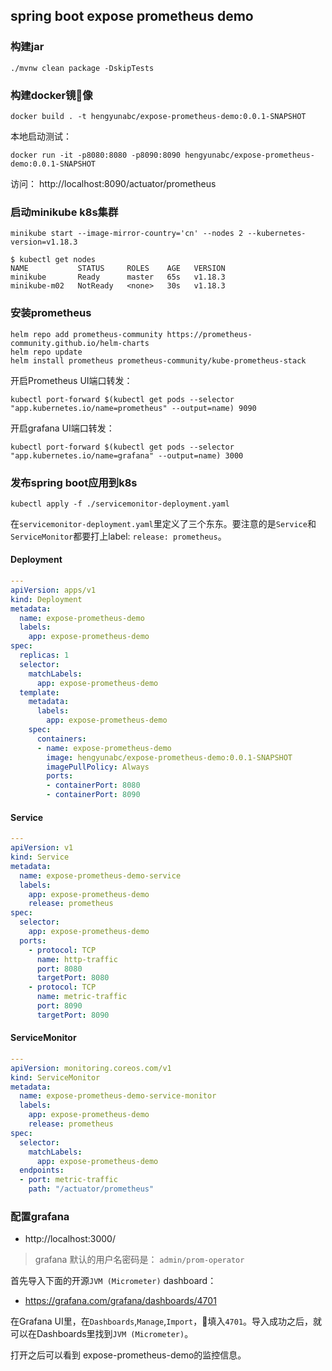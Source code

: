## spring boot expose prometheus demo

### 构建jar

```
./mvnw clean package -DskipTests
```

### 构建docker镜像

```
docker build . -t hengyunabc/expose-prometheus-demo:0.0.1-SNAPSHOT
```

本地启动测试：

```
docker run -it -p8080:8080 -p8090:8090 hengyunabc/expose-prometheus-demo:0.0.1-SNAPSHOT
```

访问： http://localhost:8090/actuator/prometheus


### 启动minikube k8s集群

```
minikube start --image-mirror-country='cn' --nodes 2 --kubernetes-version=v1.18.3
```

```
$ kubectl get nodes
NAME           STATUS     ROLES    AGE   VERSION
minikube       Ready      master   65s   v1.18.3
minikube-m02   NotReady   <none>   30s   v1.18.3
```

### 安装prometheus

```
helm repo add prometheus-community https://prometheus-community.github.io/helm-charts
helm repo update
helm install prometheus prometheus-community/kube-prometheus-stack
```

开启Prometheus UI端口转发：

```
kubectl port-forward $(kubectl get pods --selector "app.kubernetes.io/name=prometheus" --output=name) 9090
```

开启grafana UI端口转发：

```
kubectl port-forward $(kubectl get pods --selector "app.kubernetes.io/name=grafana" --output=name) 3000
```

### 发布spring boot应用到k8s

```
kubectl apply -f ./servicemonitor-deployment.yaml
```

在`servicemonitor-deployment.yaml`里定义了三个东东。要注意的是`Service`和`ServiceMonitor`都要打上label: `release: prometheus`。

#### Deployment

```yaml
---
apiVersion: apps/v1
kind: Deployment
metadata:
  name: expose-prometheus-demo
  labels:
    app: expose-prometheus-demo
spec:
  replicas: 1
  selector:
    matchLabels:
      app: expose-prometheus-demo
  template:
    metadata:
      labels:
        app: expose-prometheus-demo
    spec:
      containers:
      - name: expose-prometheus-demo
        image: hengyunabc/expose-prometheus-demo:0.0.1-SNAPSHOT
        imagePullPolicy: Always
        ports:
        - containerPort: 8080
        - containerPort: 8090
```

#### Service

```yaml
---
apiVersion: v1
kind: Service
metadata:
  name: expose-prometheus-demo-service
  labels:
    app: expose-prometheus-demo
    release: prometheus
spec:
  selector:
    app: expose-prometheus-demo
  ports:
    - protocol: TCP
      name: http-traffic
      port: 8080
      targetPort: 8080
    - protocol: TCP
      name: metric-traffic
      port: 8090
      targetPort: 8090
```

#### ServiceMonitor

```yaml
---
apiVersion: monitoring.coreos.com/v1
kind: ServiceMonitor
metadata:
  name: expose-prometheus-demo-service-monitor
  labels:
    app: expose-prometheus-demo
    release: prometheus
spec:
  selector:
    matchLabels:
      app: expose-prometheus-demo
  endpoints:
  - port: metric-traffic
    path: "/actuator/prometheus"
```

### 配置grafana

* http://localhost:3000/

> grafana 默认的用户名密码是： `admin/prom-operator`

首先导入下面的开源`JVM (Micrometer)` dashboard：

* https://grafana.com/grafana/dashboards/4701

在Grafana UI里，在`Dashboards`,`Manage`,`Import`，填入`4701`。导入成功之后，就可以在Dashboards里找到`JVM (Micrometer)`。

打开之后可以看到 expose-prometheus-demo的监控信息。

